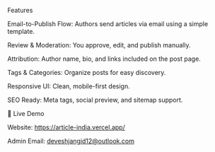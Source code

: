 Features

Email-to-Publish Flow: Authors send articles via email using a simple template.

Review & Moderation: You approve, edit, and publish manually.

Attribution: Author name, bio, and links included on the post page.

Tags & Categories: Organize posts for easy discovery.

Responsive UI: Clean, mobile-first design.

SEO Ready: Meta tags, social preview, and sitemap support.




🚀 Live Demo

Website:  https://article-india.vercel.app/

Admin Email: deveshjangid12@outlook.com
